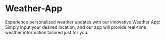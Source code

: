 # Weather-App
Experience personalized weather updates with our innovative Weather App! Simply input your desired location, and our app will provide real-time weather information tailored just for you.
